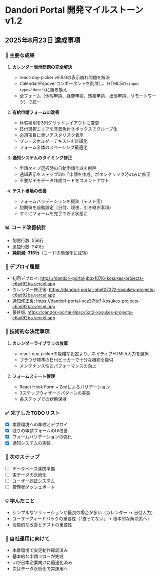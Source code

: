 # Dandori Portal 開発マイルストーン v1.2
## 2025年8月23日 達成事項
<!-- 修正: 2025年1月23日 → 2025年8月23日 (実際の作業日) -->

### 🎯 主要な成果
1. **カレンダー表示問題の完全解決**
   - react-day-picker v9.9.0の表示崩れ問題を解決
   - Calendar/Popoverコンポーネントを削除し、HTML5の`<input type="date">`に置き換え
   - 全フォーム（休暇申請、経費申請、残業申請、出張申請、リモートワーク）で統一

2. **有給申請フォームUI改善**
   - 休暇種別を3列グリッドレイアウトに変更
   - 日付選択エリアを背景色付きボックスでグループ化
   - 必須項目に赤いアスタリスク表示
   - プレースホルダーテキストを詳細化
   - フォーム全体のスペーシング最適化

3. **通知システムのタイミング修正**
   - 申請タイプ選択時の自動申請作成を削除
   - 通知表示をステップ3の「申請を作成」ボタンクリック時のみに修正
   - 不要なデモデータ作成コードをコメントアウト

4. **テスト環境の改善**
   - フォームバリデーションを緩和（テスト用）
   - 初期値を自動設定（日付、理由、引き継ぎ事項）
   - すぐにフォームを完了できる状態に

### 📊 コード改善統計
- 削除行数: 556行
- 追加行数: 240行
- **純削減: 316行**（コードの簡潔化に成功）

### 🚀 デプロイ履歴
- 初回デプロイ: https://dandori-portal-jbqxf07l6-kosukes-projects-c6ad92ba.vercel.app
- カレンダー修正後: https://dandori-portal-qbef07372-kosukes-projects-c6ad92ba.vercel.app
- 通知修正後: https://dandori-portal-ocz37fjx7-kosukes-projects-c6ad92ba.vercel.app
- 最終版: https://dandori-portal-9pscv5xt2-kosukes-projects-c6ad92ba.vercel.app

### 🔧 技術的な決定事項
1. **カレンダーライブラリの放棄**
   - react-day-pickerの複雑な設定より、ネイティブHTML5入力を選択
   - ブラウザ標準の日付ピッカーで十分な機能を提供
   - メンテナンス性とパフォーマンスの向上

2. **フォームステート管理**
   - React Hook Form + Zodによるバリデーション
   - 3ステップウィザードパターンの実装
   - 各ステップでの状態保持

### ✅ 完了したTODOリスト
- [x] 本番環境への準備とデプロイ
- [x] 残りの申請フォームのUI改善
- [x] フォームバリデーションの強化
- [x] 通知システムの実装

### 🎯 次のステップ
- [ ] データベース連携準備
- [ ] 実データの永続化
- [ ] ユーザー認証システム
- [ ] 管理者ダッシュボード

### 💡 学んだこと
- シンプルなソリューションが最良の場合が多い（カレンダー → 日付入力）
- ユーザーフィードバックの重要性（「直ってない」→ 根本的な解決策へ）
- 段階的な改善とテストの重要性

### 🏢 自社運用に向けて
- 本番環境で安定動作確認済み
- 基本的な申請フローが完成
- UIが日本企業向けに最適化済み
- 次はデータ永続化で実運用へ